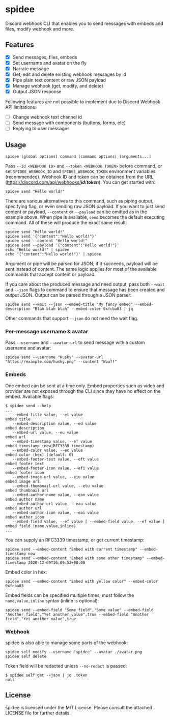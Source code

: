 # spidee

Discord webhook CLI that enables you to send messages with embeds and files, modify webhook and more.

## Features

- [x] Send messages, files, embeds
- [x] Set username and avatar on the fly
- [x] Narrate message
- [x] Get, edit and delete existing webhook messages by id
- [x] Pipe plain text content or raw JSON payload
- [x] Manage webhook (get, modify, and delete)
- [x] Output JSON response

Following features are not possible to implement due to Discord Webhook API limitations:

- [ ] Change webhook text channel id
- [ ] Send message with components (buttons, forms, etc)
- [ ] Replying to user messages

## Usage

`spidee [global options] command [command options] [arguments...]`

Pass `--id <WEBHOOK ID>` and `--token <WEBHOOK TOKEN>` before command, or set `SPIDEE_WEBHOOK_ID` and `SPIDEE_WEBHOOK_TOKEN` environment variables (recommended). Webhook ID and token can be obtained from the URL (<https://discord.com/api/webhooks/>***id***/***token***). You can get started with:

```shell
spidee send "Hello world!"
```

There are various alternatives to this command, such as piping output, specifying flag, or even sending raw JSON payload. If you want to just send content or payload, `--content` or `--payload` can be omitted as in the example above. When pipe is available, `send` becomes the default executing command. All of these will produce the exact same result:

```shell
spidee send "Hello world!"
spidee send '{"content":"Hello world!"}'
spidee send --content "Hello world!"
spidee send --payload '{"content":"Hello world!"}'
echo "Hello world!" | spidee
echo '{"content":"Hello world!"}' | spidee
```

Argument or pipe will be parsed for JSON; if it succeeds, payload will be sent instead of content. The same logic applies for most of the available commands that accept content or payload.

If you care about the produced message and need output, pass both `--wait` and `--json` flags to command to ensure that message has been created and output JSON. Output can be parsed through a JSON parser:

```shell
spidee send --wait --json --embed-title "My fancy embed" --embed-description "Blah blah blah" --embed-color 0xfcba03 | jq
```

Other commands that support `--json` do not need the wait flag.

### Per-message username & avatar

Pass `--username` and `--avatar-url` to send message with a custom username and avatar:

```shell
spidee send --username "Husky" --avatar-url "https://example.com/husky.png" --content "Woof!"
```

### Embeds

One embed can be sent at a time only. Embed properties such as video and provider are not exposed through the CLI since they have no effect on the embed. Available flags:

```shell
$ spidee send --help
...
   --embed-title value, --et value                                      embed title
   --embed-description value, --ed value                                embed description
   --embed-url value, --eu value                                        embed url
   --embed-timestamp value, --eT value                                  embed timestamp (now|RFC3339 timestamp)
   --embed-color value, --ec value                                      embed color (hex) (default: 0)
   --embed-footer-text value, --eft value                               embed footer text
   --embed-footer-icon value, --efi value                               embed footer icon
   --embed-image-url value, --eiu value                                 embed image url
   --embed-thumbnail-url value, --etu value                             embed thumbnail url
   --embed-author-name value, --ean value                               embed author name
   --embed-author-url value, --eau value                                embed author url
   --embed-author-icon value, --eai value                               embed author icon
   --embed-field value, --ef value [ --embed-field value, --ef value ]  embed field (name,value,inline)
...
```

You can supply an RFC3339 timestamp, or get current timestamp:

```shell
spidee send --embed-content "Embed with current timestamp" --embed-timestamp now
spidee send --embed-content "Embed with some other timestamp" --embed-timestamp 2020-12-09T16:09:53+00:00
```

Embed color in hex:

```shell
spidee send --embed-content "Embed with yellow color" --embed-color 0xfcba03
```

Embed fields can be specified multiple times, must follow the `name,value,inline` syntax (inline is optional):

```shell
spidee send --embed-field "Some field","Some value" --embed-field "Another field","Yet another value",true --embed-field "Another field","Yet another value",true
```

### Webhook

spidee is also able to manage some parts of the webhook:

```shell
spidee self modify --username "spidee" --avatar ./avatar.png
spidee self delete
```

Token field will be redacted unless `--no-redact` is passed:

```shell
$ spidee self get --json | jq .token
null
```

## License

spidee is licensed under the MIT License. Please consult the attached LICENSE file for further details.
